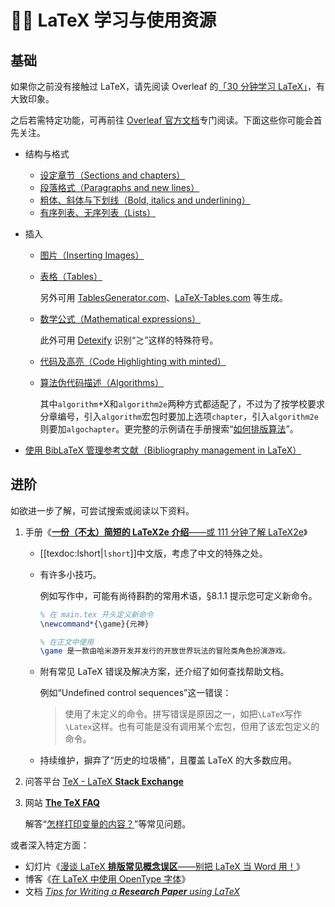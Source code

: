 # 👩‍🏫 LaTeX 学习与使用资源

## 基础

如果你之前没有接触过 LaTeX，请先阅读 Overleaf 的[「30 分钟学习 LaTeX」](https://www.overleaf.com/learn/latex/Learn_LaTeX_in_30_minutes)，有大致印象。

之后若需特定功能，可再前往 [Overleaf 官方文档](https://www.overleaf.com/learn)专门阅读。下面这些你可能会首先关注。

- 结构与格式

  - [设定章节（Sections and chapters）](https://www.overleaf.com/learn/latex/Sections_and_chapters)
  - [段落格式（Paragraphs and new lines）](https://www.overleaf.com/learn/latex/Paragraphs_and_new_lines)
  - [粗体、斜体与下划线（Bold, italics and underlining）](https://www.overleaf.com/learn/latex/Bold,_italics_and_underlining)
  - [有序列表、无序列表（Lists）](https://www.overleaf.com/learn/latex/Lists)

- 插入

  - [图片（Inserting Images）](https://www.overleaf.com/learn/latex/Inserting_Images)

  - [表格（Tables）](https://www.overleaf.com/learn/latex/Tables)

    另外可用 [TablesGenerator.com](https://www.tablesgenerator.com/)、[LaTeX-Tables.com](https://www.latex-tables.com/) 等生成。

  - [数学公式（Mathematical expressions）](https://www.overleaf.com/learn/latex/Mathematical_expressions)

    此外可用 [Detexify](https://detexify.kirelabs.org/classify.html) 识别“≳”这样的特殊符号。

  - [代码及高亮（Code Highlighting with minted）](https://www.overleaf.com/learn/latex/Code_Highlighting_with_minted)

  - [算法伪代码描述（Algorithms）](https://www.overleaf.com/learn/latex/algorithms)

    其中`algorithm`+X和`algorithm2e`两种方式都适配了，不过为了按学校要求分章编号，引入`algorithm`宏包时要加上选项`chapter`，引入`algorithm2e`则要加`algochapter`。更完整的示例请在手册搜索“[如何排版算法](../faq/algorithm.md)”。

- [使用 BibLaTeX 管理参考文献（Bibliography management in LaTeX）](https://www.overleaf.com/learn/latex/Bibliography_management_in_LaTeX)

## 进阶

如欲进一步了解，可尝试搜索或阅读以下资料。

1. 手册《[**一份（不太）简短的 LaTeX2e 介绍**——或 111 分钟了解 LaTeX2e](https://mirrors.ctan.org/info/lshort/chinese/lshort-zh-cn.pdf '通常你也可在终端运行“texdoc lshort-zh-cn”获取')》

   - [[texdoc:lshort|`lshort`]]中文版，考虑了中文的特殊之处。

   - 有许多小技巧。

     例如写作中，可能有尚待斟酌的常用术语，§8.1.1 提示您可定义新命令。

     ```latex
     % 在 main.tex 开头定义新命令
     \newcommand*{\game}{元神}
     ```

     ```latex
     % 在正文中使用
     \game 是一款由哈米游开发并发行的开放世界玩法的冒险类角色扮演游戏。
     ```

   - 附有常见 LaTeX 错误及解决方案，还介绍了如何查找帮助文档。

     例如“Undefined control sequences”这一错误：

     > 使用了未定义的命令。拼写错误是原因之一，如把`\LaTeX`写作`\Latex`这样。也有可能是没有调用某个宏包，但用了该宏包定义的命令。

   - 持续维护，摒弃了“历史的垃圾桶”，且覆盖 LaTeX 的大多数应用。

2. 问答平台 [TeX - LaTeX **Stack Exchange**](https://tex.stackexchange.com/)

3. 网站 [**The TeX FAQ**](https://texfaq.org)

   解答“[怎样打印变量的内容？](https://texfaq.org/FAQ-printvar)”等常见问题。

或者深入特定方面：

- 幻灯片《[漫谈 LaTeX **排版常见概念误区**——别把 LaTeX 当 Word 用！](https://static.latexstudio.net/wp-content/uploads/2018/03/LianTze-presentation-0320-forReading.pdf)》
- 博客《[在 LaTeX 中使用 OpenType 字体](https://stone-zeng.site/2019-07-06-use-opentype-fonts-ii)》<!-- https://github.com/stone-zeng/stone-zeng.site/blob/10502ea5a8088711ceb90f5a1c8ce8cf8c7fb77c/src/posts/2019-07-06-use-opentype-fonts-ii/index.md# -->
- 文档 [_Tips for Writing a **Research Paper** using LaTeX_](https://github.com/guanyingc/latex_paper_writing_tips)
